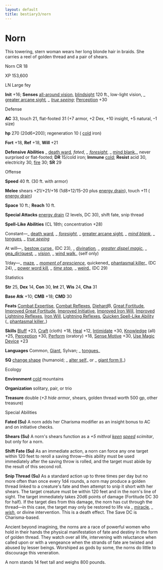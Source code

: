 ```yaml
---
layout: default
title: bestiary3/norn
---
```

# Norn

This towering, stern woman wears her long blonde hair in braids. She carries a reel of golden thread and a pair of shears.

Norn CR 18

XP 153,600

LN Large fey

**Init** +16; **Senses** [all-around vision](monster_dir/universalMonsterRules#_all-around-vision), [blindsight](monsters/universalMonsterRules#_blindsight) 120 ft., low-light vision, _ [greater arcane sight](spell_dir/arcaneSight#_arcane-sight-greater)_, _ [true seeing](spells/trueSeeing#_true-seeing)_; [Perception](skill_dir/perception#_perception) +30

Defense

**AC** 33, touch 21, flat-footed 31 (+7 armor, +2 Dex, +10 insight, +5 natural, –1 size)

**hp** 270 (20d6+200); regeneration 10 ( [cold](monsters/creatureTypes#_cold-subtype) iron)

**Fort** +18, **Ref** +18, **Will** +21

**Defensive Abilities** _ [death ward](spell_dir/deathWard#_death-ward)_, fated, _ [foresight](spells/foresight#_foresight)_, _ [mind blank](spell_dir/mindBlank#_mind-blank)_, never surprised or flat-footed; **DR** 15/cold iron; **Immune** [cold](monster_dir/creatureTypes#_cold-subtype); **Resist** acid 30, electricity 30, [fire](monsters/creatureTypes#_fire-subtype) 30; **SR** 29

Offense

**Speed** 40 ft. (30 ft. with armor)

**Melee** shears +21/+21/+16 (1d8+12/15–20 plus [energy drain](monster_dir/universalMonsterRules#_energy-drain)), touch +11 ( [energy drain](monsters/universalMonsterRules#_energy-drain))

**Space** 10 ft.; **Reach** 10 ft.

**Special Attacks** [energy drain](monster_dir/universalMonsterRules#_energy-drain) (2 levels, DC 30), shift fate, snip thread

**Spell-Like Abilities** (CL 18th; concentration +28)

Constant—_ [death ward](spells/deathWard#_death-ward)_, _ [foresight](spell_dir/foresight#_foresight)_, _ [greater arcane sight](spells/arcaneSight#_arcane-sight-greater)_, _ [mind blank](spell_dir/mindBlank#_mind-blank)_, _ [tongues](spells/tongues#_tongues)_, _ [true seeing](spell_dir/trueSeeing#_true-seeing)_

At will—_ [bestow curse](spells/bestowCurse#_bestow-curse)_ (DC 23), _ [divination](spell_dir/divination#_divination)_, _ [greater dispel magic](spells/dispelMagic#_dispel-magic-greater)_, _ [gea_dir/quest](spells/geasQuest#_geas-quest)_, _ [vision](spell_dir/vision#_vision)_, _ [wind walk](spells/windWalk#_wind-walk)_ (self only)

1/day—_ [maze](spell_dir/maze#_maze)_, _ [moment of prescience](spells/momentOfPrescience#_moment-of-prescience)_, quickened_ [phantasmal killer](spell_dir/phantasmalKiller#_phantasmal-killer)_ (DC 24), _ [power word kill](spells/powerWordKill#_power-word-kill)_, _ [time stop](spell_dir/timeStop#_time-stop)_, _ [weird](spells/weird#_weird)_ (DC 29)

Statistics

**Str** 25, **Dex** 14, **Con** 30, **Int** 21, **Wis** 24, **Cha** 31

**Base Atk** +10; **CMB** +18; **CMD** 30

**Feats** [Combat Expertise](feats#_combat-expertise), [Combat Reflexes](feats#_combat-reflexes), [Diehard](feats#_diehard)B, [Great Fortitude](feats#_great-fortitude), [Improved Great Fortitude](feats#_improved-great-fortitude), [Improved Initiative](feats#_improved-initiative), [Improved Iron Will](feats#_improved-iron-will), [Improved Lightning Reflexes](feats#_improved-lightning-reflexes), [Iron Will](feats#_iron-will), [Lightning Reflexes](feats#_lightning-reflexes), [Quicken Spell-Like Ability](monster_dir/monsterFeats#_quicken-spell-like-ability) (_ [phantasmal killer](spells/phantasmalKiller#_phantasmal-killer)_)

**Skills** [Bluff](skill_dir/bluff#_bluff) +23, [Craft](skills/craft#_craft) (cloth) +18, [Heal](skill_dir/heal#_heal) +12, [Intimidate](skills/intimidate#_intimidate) +30, [Knowledge](skill_dir/knowledge#_knowledge) (all) +25, [Perception](skills/perception#_perception) +30, [Perform](skill_dir/perform#_perform) (oratory) +18, [Sense Motive](skills/senseMotive#_sense-motive) +30, [Use Magic Device](skill_dir/useMagicDevice#_use-magic-device) +23

**Languages** Common, [Giant](monsters/creatureTypes#_giant-subtype), Sylvan; _ [tongues](spell_dir/tongues#_tongues)_

**SQ** [change shape](monsters/universalMonsterRules#_change-shape) (humanoid; _ [alter self](spell_dir/alterSelf#_alter-self)_ or _ [giant form II](spells/giantForm#_giant-form-ii)_)

Ecology

**Environment** [cold](monster_dir/creatureTypes#_cold-subtype) mountains

**Organization** solitary, pair, or trio

**Treasure** double (_+3 hide armor_, shears, golden thread worth 500 gp, other treasure)

Special Abilities

**Fated (Su)** A norn adds her Charisma modifier as an insight bonus to AC and on initiative checks.

**Shears (Su)** A norn's shears function as a _+5 mithral [keen](magicItems/weapons#_weapons-keen) [speed](magicItem_dir/weapons#_weapons-speed) scimitar_, but only for a norn.

**Shift Fate (Su)** As an immediate action, a norn can force any one target within 120 feet to reroll a saving throw—this ability must be used immediately after the saving throw is rolled, and the target must abide by the result of this second roll.

**Snip Thread (Su)** As a standard action up to three times per day but no more often than once every 1d4 rounds, a norn may produce a golden thread linked to a creature's fate and then attempt to snip it short with her shears. The target creature must be within 120 feet and in the norn's line of sight. The target immediately takes 20d6 points of damage (Fortitude DC 30 for half). If the target dies from this damage, the norn has cut through the thread—in this case, the target may only be restored to life via _ [miracle](spells/miracle#_miracle)_, _ [wish](spell_dir/wish#_wish)_, or divine intervention. This is a death effect. The Save DC is Charisma-based.

Ancient beyond imagining, the norns are a race of powerful women who hold in their hands the physical manifestation of fate and destiny in the form of golden thread. They watch over all life, intervening with reluctance when called upon or with a vengeance when the strands of fate are twisted and abused by lesser beings. Worshiped as gods by some, the norns do little to discourage this veneration.

A norn stands 14 feet tall and weighs 800 pounds.

